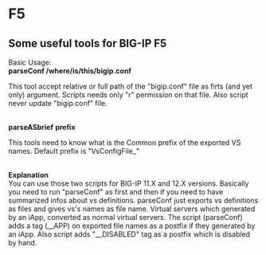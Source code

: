 # F5
Some useful tools for BIG-IP F5
-
Basic Usage: 
  <br><b>parseConf	/where/is/this/bigip.conf</b>
  
This tool accept relative or full path of the "bigip.conf" file as firts (and yet only) argument. Scripts needs only "r" permission on that file. Also script never update "bigip.conf" file.  

  <br><b>parseASbrief</b>	<b>prefix</b>

  
This tools need to know what is the Common prefix of the exported VS names. Default prefix is "VsConfigFile_"

<br><b>Explanation</b><br>
You can use those two scripts for BIG-IP 11.X and 12.X versions. Basically you need to run "parseConf" as first and then if you need to have summarized infos about vs definitions. parseConf just exports vs definitions as files and gives vs's names as file name.
Virtual servers which generated by an iApp, converted as normal virtual servers. The script (parseConf) adds a tag (__APP) on exported file names as a postfix if they generated by an iApp. Also script adds "__DISABLED" tag as a postfix which is disabled by hand.
